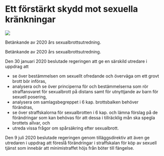 # Ett förstärkt skydd mot sexuella kränkningar

![](/contentassets/947e6be072404bc98ae96ee63db21dd5/sou-2021-43-omslag-fram.jpg?width=150&quality=85)

Betänkande av 2020 års sexualbrottsutredning.

Betänkande av 2020 års sexualbrottsutredning.

Den 30 januari 2020 beslutade regeringen att ge en särskild utredare
i uppdrag att

* se över bestämmelsen om sexuellt ofredande och överväga om ett grovt brott bör införas,
* analysera och se över principerna för och bestämmelserna som rör straffansvaret för sexualbrott på distans samt för utnyttjande av barn för sexuell posering,
* analysera om samlagsbegreppet i 6 kap. brottsbalken behöver förändras,
* se över straffskalorna för sexualbrotten i 6 kap. och lämna förslag på de förändringar som kan behövas för att dessa i tillräcklig mån ska spegla brottets allvar, och
* utreda vissa frågor om spårsäkring efter sexualbrott.

Den 9 juli 2020 beslutade regeringen genom tilläggsdirektiv att även ge utredaren i uppdrag att föreslå förändringar i straffskalan för köp av sexuell tjänst som innebär att minimistraffet höjs från böter till fängelse.
